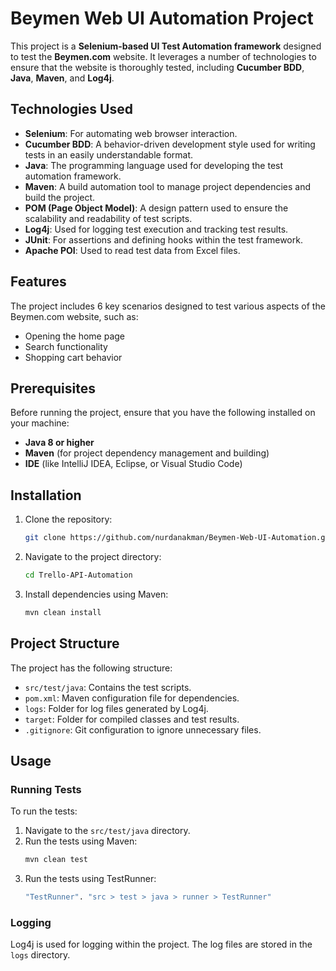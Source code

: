 # Beymen Web UI Automation Project

This project is a **Selenium-based UI Test Automation framework** designed to test the **Beymen.com** website. It leverages a number of technologies to ensure that the website is thoroughly tested, including **Cucumber BDD**, **Java**, **Maven**, and **Log4j**.

## Technologies Used

- **Selenium**: For automating web browser interaction.
- **Cucumber BDD**: A behavior-driven development style used for writing tests in an easily understandable format.
- **Java**: The programming language used for developing the test automation framework.
- **Maven**: A build automation tool to manage project dependencies and build the project.
- **POM (Page Object Model)**: A design pattern used to ensure the scalability and readability of test scripts.
- **Log4j**: Used for logging test execution and tracking test results.
- **JUnit**: For assertions and defining hooks within the test framework.
- **Apache POI**: Used to read test data from Excel files.

## Features

The project includes 6 key scenarios designed to test various aspects of the Beymen.com website, such as:

- Opening the home page
- Search functionality
- Shopping cart behavior


## Prerequisites

Before running the project, ensure that you have the following installed on your machine:

- **Java 8 or higher**
- **Maven** (for project dependency management and building)
- **IDE** (like IntelliJ IDEA, Eclipse, or Visual Studio Code)

## Installation

1. Clone the repository:
   ```sh
   git clone https://github.com/nurdanakman/Beymen-Web-UI-Automation.git
   ```
2. Navigate to the project directory:
   ```sh
   cd Trello-API-Automation
   ```
3. Install dependencies using Maven:
   ```sh
   mvn clean install
   ```

## Project Structure

The project has the following structure:

- `src/test/java`: Contains the test scripts.
- `pom.xml`: Maven configuration file for dependencies.
- `logs`: Folder for log files generated by Log4j.
- `target`: Folder for compiled classes and test results.
- `.gitignore`: Git configuration to ignore unnecessary files.

## Usage

### Running Tests

To run the tests:

1. Navigate to the `src/test/java` directory.
2. Run the tests using Maven:
   ```bash
   mvn clean test
   ```
3. Run the tests using TestRunner:
   ```bash
   "TestRunner". "src > test > java > runner > TestRunner"
   ```

### Logging

Log4j is used for logging within the project. The log files are stored in the `logs` directory.
